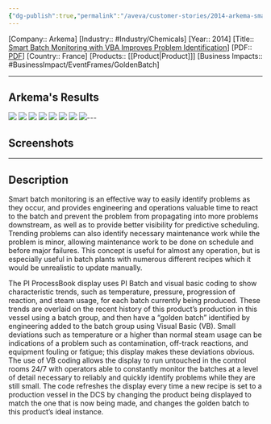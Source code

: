 ```yaml
---
{"dg-publish":true,"permalink":"/aveva/customer-stories/2014-arkema-smart-batch-monitoring-with-vba-improves-problem-identification/"}
---
```


[Company:: Arkema]
[Industry:: #Industry/Chemicals]
[Year:: 2014]
[Title:: [Smart Batch Monitoring with VBA Improves Problem Identification](https://resources.osisoft.com/presentations/smart-batch-monitoring-with-vba-improves-problem-identification/)]
[PDF:: [PDF](https://cdn.osisoft.com/corp/en/media/presentations/2014/UsersConference2014/PDF/UC2014_Arkema_Duffy_SmartBatchMonitoringwithVBAImprovesProblemIdentification.pdf)]
[Country:: France]
[Products:: [[Product\|Product]]]
[Business Impacts:: #BusinessImpact/EventFrames/GoldenBatch]
  

---
## Arkema's Results
![](https://i.imgur.com/pJOsTwU.png)
![](https://i.imgur.com/eDonHNa.png)
![](https://i.imgur.com/LKhE6hm.png)
![](https://i.imgur.com/XxzjctG.png)
![](https://i.imgur.com/dVMUGwU.png)
![](https://i.imgur.com/XAZ9gBc.png)
![](https://i.imgur.com/Tmwqa5U.png)
![](https://i.imgur.com/K2kPQnA.png)---
## Screenshots

---
## Description
Smart batch monitoring is an effective way to easily identify problems as they occur, and provides engineering and operations valuable time to react to the batch and prevent the problem from propagating into more problems downstream, as well as to provide better visibility for predictive scheduling. Trending problems can also identify necessary maintenance work while the problem is minor, allowing maintenance work to be done on schedule and before major failures. This concept is useful for almost any operation, but is especially useful in batch plants with numerous different recipes which it would be unrealistic to update manually.

The PI ProcessBook display uses PI Batch and visual basic coding to show characteristic trends, such as temperature, pressure, progression of reaction, and steam usage, for each batch currently being produced. These trends are overlaid on the recent history of this product’s production in this vessel using a batch group, and then have a “golden batch” identified by engineering added to the batch group using Visual Basic (VB). Small deviations such as temperature or a higher than normal steam usage can be indications of a problem such as contamination, off-track reactions, and equipment fouling or fatigue; this display makes these deviations obvious. The use of VB coding allows the display to run untouched in the control rooms 24/7 with operators able to constantly monitor the batches at a level of detail necessary to reliably and quickly identify problems while they are still small. The code refreshes the display every time a new recipe is set to a production vessel in the DCS by changing the product being displayed to match the one that is now being made, and changes the golden batch to this product’s ideal instance.